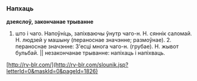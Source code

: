 ### Напхаць
**дзеяслоў, закончанае трыванне**

1. што і чаго. Напоўніць, запіхваючы ўнутр чаго-н. Н. сяннік саломай. Н. людзей у машыну (пераноснае значэнне; размоўнае). 2. пераноснае значэнне: З'есці многа чаго-н. (грубае). Н. жывот бульбай. || незакончанае трыванне: напіхаць і напіхваць.

<a rel="author">[http://rv-blr.com/](http://rv-blr.com/slounik.jsp?letterId=0&maskId=0&pageId=1826)</a>
